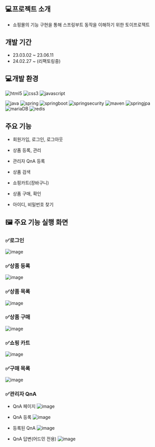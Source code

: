 ## 💻프로젝트 소개
- 쇼핑몰의 기능 구현을 통해 스프링부트 동작을 이해하기 위한 토이프로젝트

## 개발 기간
- 23.03.02 ~ 23.06.11
- 24.02.27 ~ (리팩토링중)

## 💻개발 환경
<p>
  <img alt="html5" src="https://img.shields.io/badge/-HTML5-E34F26?style=flat-square&logo=html5&logoColor=white" />
  <img alt="css3" src="https://img.shields.io/badge/css3-1572B6?style=flat&logo=css3&logoColor=white"/>
  <img alt="javascript" src="https://img.shields.io/badge/Javascript-F7DF1E?style=flat&logo=javascript&logoColor=white"/>
</p>
<p> 
  <img alt="java" src="https://img.shields.io/badge/-java-3A75AF?style=flat-square&logo=java&logoColor=white" />
  <img alt="spring" src="https://img.shields.io/badge/-spring-6DB33F?style=flat-square&logo=spring&logoColor=white" />
  <img alt="springboot" src="https://img.shields.io/badge/-springboot-6DB33F?style=flat-square&logo=springboot&logoColor=white" />
  <img alt="springsecurity" src="https://img.shields.io/badge/-springsecurity-6DB33F?style=flat-square&logo=springsecurity&logoColor=white" />
  <img alt="maven" src="https://img.shields.io/badge/-maven-02303A?style=flat-square&logo=&logoColor=white" />
  <img alt="springjpa" src="https://img.shields.io/badge/-springdatajpa-6DB33F?style=flat-square&logo=springdatajpa&logoColor=white" />
  <img alt="mariaDB" src="https://img.shields.io/badge/-mariaDB-003545?style=flat-square&logo=mariaDB&logoColor=white"> 
  <img alt="redis" src="https://img.shields.io/badge/-redis-003545?style=flat-square&logo=redis&logoColor=white">

</p>

## 주요 기능
- 회원가입, 로그인, 로그아웃

- 상품 등록, 관리

- 관리자 QnA 등록

- 상품 검색

- 쇼핑카트(장바구니)

- 상품 구매, 확인

- 아이디, 비밀번호 찾기


## 🖼️ 주요 기능 실행 화면 


### ✅로그인
![image](https://github.com/YesJW/toy_shopping/assets/86145775/cfff3cc3-81f9-46ac-91f1-344c6101c2b1)

### ✅상품 등록
![image](https://github.com/YesJW/toy_shopping/assets/86145775/c9643109-a8a0-4017-b4ee-927be88d49bb)

### ✅상품 목록
![image](https://github.com/YesJW/toy_shopping/assets/86145775/86d82af5-c2e5-409e-8d27-a341d5bd2c97)

### ✅상품 구매
![image](https://github.com/YesJW/toy_shopping/assets/86145775/c68ce733-7055-401d-8bc4-9900f879f97d)

### ✅쇼핑 카트
![image](https://github.com/YesJW/toy_shopping/assets/86145775/2d3d41a4-b38f-431f-952c-c779319f1597)

### ✅구매 목록
![image](https://github.com/YesJW/toy_shopping/assets/86145775/a6e54b43-8d1e-4da0-ad50-adca9092dff2)

### ✅관리자 QnA
- QnA 페이지
![image](https://github.com/YesJW/toy_shopping/assets/86145775/234551d6-1e6c-4f43-b06b-6dabf57547a4)

- QnA 등록
![image](https://github.com/YesJW/toy_shopping/assets/86145775/29d3f9d0-efaa-41fd-bd03-b4f7fd01417c)

- 등록된 QnA
![image](https://github.com/YesJW/toy_shopping/assets/86145775/527ef0ca-34cd-4d9e-8038-46e0555dfb20)

- QnA 답변(어드민 전용)
![image](https://github.com/YesJW/toy_shopping/assets/86145775/afb5f736-9d69-4431-a7b1-1e1feed6bc24)
